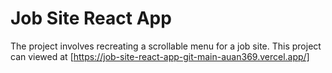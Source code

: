 # Job Site React App

The project involves recreating a scrollable menu for a job site.
This project can viewed at [https://job-site-react-app-git-main-auan369.vercel.app/]


